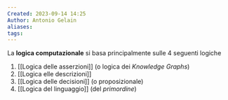 ```yaml
---
Created: 2023-09-14 14:25
Author: Antonio Gelain
aliases: 
tags:
---
```

La **logica computazionale** si basa principalmente sulle 4 seguenti logiche
1. [[Logica delle asserzioni]] (o logica dei *Knowledge Graphs*)
2. [[Logica elle descrizioni]]
3. [[Logica delle decisioni]] (o proposizionale)
4. [[Logica del linguaggio]] (del *primordine*)
